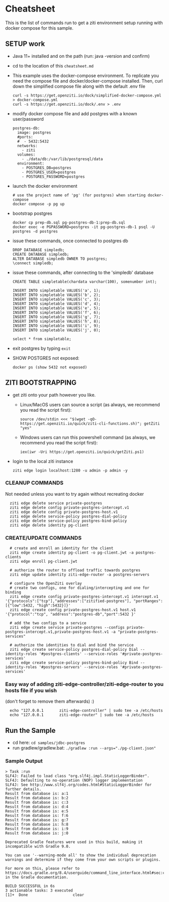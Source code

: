# Cheatsheet

This is the list of commands run to get a ziti environment setup running with docker compose for this sample.

## SETUP work
* Java 11+ installed and on the path (run: java -version and confirm)
* cd to the location of this `cheatsheet.md`
* This example uses the docker-compose environment. To replicate you need the compose file and docker/docker-compose 
  installed. Then, curl down the simplified compose file along with the default .env file

      curl -s https://get.openziti.io/dock/simplified-docker-compose.yml > docker-compose.yml
      curl -s https://get.openziti.io/dock/.env > .env
    
* modify docker compose file and add postgres with a known user/password

      postgres-db:
        image: postgres
        #ports:
        #  - 5432:5432
        networks:
          - ziti
        volumes:
          - ./data/db:/var/lib/postgresql/data
        environment:
          - POSTGRES_DB=postgres
          - POSTGRES_USER=postgres
          - POSTGRES_PASSWORD=postgres
    
* launch the docker environment

      # use the project name of 'pg' (for postgres) when starting docker-compose
      docker compose -p pg up
    
* bootstrap postgres

      docker cp prep-db.sql pg-postgres-db-1:prep-db.sql
      docker exec -e PGPASSWORD=postgres -it pg-postgres-db-1 psql -U postgres -d postgres

* issue these commands, once connected to postgres db

      DROP DATABASE simpledb;
      CREATE DATABASE simpledb;
      ALTER DATABASE simpledb OWNER TO postgres;
      \connect simpledb;
    
* issue these commands, after connecting to the 'simpledb' database

      CREATE TABLE simpletable(chardata varchar(100), somenumber int);

      INSERT INTO simpletable VALUES('a', 1);
      INSERT INTO simpletable VALUES('b', 2);
      INSERT INTO simpletable VALUES('c', 3);
      INSERT INTO simpletable VALUES('d', 4);
      INSERT INTO simpletable VALUES('e', 5);
      INSERT INTO simpletable VALUES('f', 6);
      INSERT INTO simpletable VALUES('g', 7);
      INSERT INTO simpletable VALUES('h', 8);
      INSERT INTO simpletable VALUES('i', 9);
      INSERT INTO simpletable VALUES('j', 0);

      select * from simpletable;

* exit postgres by typing `exit`

* SHOW POSTGRES not exposed:

      docker ps (show 5432 not exposed)

## ZITI BOOTSTRAPPING

* get ziti onto your path however you like.
  * Linux/MacOS users can source a script (as always, we recommend you read the script first):
  
        source /dev/stdin <<< "$(wget -qO- https://get.openziti.io/quick/ziti-cli-functions.sh)"; getZiti "yes"
  
  * Windows users can run this powershell command (as always, we recommend you read the script first):
        
        iex(iwr -Uri https://get.openziti.io/quick/getZiti.ps1)
  
* login to the local ziti instance

      ziti edge login localhost:1280 -u admin -p admin -y

### CLEANUP COMMANDS

Not needed unless you want to try again without recreating docker

      ziti edge delete service private-postgres
      ziti edge delete config private-postgres-intercept.v1
      ziti edge delete config private-postgres-host.v1
      ziti edge delete service-policy postgres-dial-policy
      ziti edge delete service-policy postgres-bind-policy
      ziti edge delete identity pg-client
    
### CREATE/UPDATE COMMANDS

      # create and enroll an identity for the client
      ziti edge create identity pg-client -o pg-client.jwt -a postgres-clients
      ziti edge enroll pg-client.jwt
      
      # authorize the router to offload traffic towards postgres
      ziti edge update identity ziti-edge-router -a postgres-servers

      # configure the OpenZiti overlay
      # create two configs, one for dialing/intercepting and one for binding
      ziti edge create config private-postgres-intercept.v1 intercept.v1 '{"protocols":["tcp"],"addresses":["zitified-postgres"], "portRanges":[{"low":5432, "high":5432}]}'
      ziti edge create config private-postgres-host.v1 host.v1 '{"protocol":"tcp", "address":"postgres-db","port":5432 }'
      
      # add the two configs to a service
      ziti edge create service private-postgres --configs private-postgres-intercept.v1,private-postgres-host.v1 -a "private-postgres-services"

      # authorize the identities to dial and bind the service
      ziti edge create service-policy postgres-dial-policy Dial --identity-roles '#postgres-clients' --service-roles '#private-postgres-services'
      ziti edge create service-policy postgres-bind-policy Bind --identity-roles '#postgres-servers' --service-roles '#private-postgres-services'

### Easy way of adding ziti-edge-controller/ziti-edge-router to you hosts file if you wish

(don't forget to remove them afterwards) :)

      echo "127.0.0.1       ziti-edge-controller" | sudo tee -a /etc/hosts
      echo "127.0.0.1       ziti-edge-router" | sudo tee -a /etc/hosts

## Run the Sample

* cd here: `cd samples/jdbc-postgres`
* run gradlew/gradlew.bat: `./gradlew :run --args="./pg-client.json"`

### Sample Output

    > Task :run
    SLF4J: Failed to load class "org.slf4j.impl.StaticLoggerBinder".
    SLF4J: Defaulting to no-operation (NOP) logger implementation
    SLF4J: See http://www.slf4j.org/codes.html#StaticLoggerBinder for further details.
    Result from database is: a:1
    Result from database is: b:2
    Result from database is: c:3
    Result from database is: d:4
    Result from database is: e:5
    Result from database is: f:6
    Result from database is: g:7
    Result from database is: h:8
    Result from database is: i:9
    Result from database is: j:0
    
    Deprecated Gradle features were used in this build, making it incompatible with Gradle 9.0.
    
    You can use '--warning-mode all' to show the individual deprecation warnings and determine if they come from your own scripts or plugins.
    
    For more on this, please refer to https://docs.gradle.org/8.4/userguide/command_line_interface.html#sec:command_line_warnings in the Gradle documentation.
    
    BUILD SUCCESSFUL in 6s
    3 actionable tasks: 3 executed
    [1]+  Done                    clear